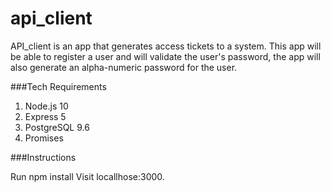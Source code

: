 # api_client

API_client is an app that generates access tickets to a system. This app will be able to register a user and will validate the user's password, the app will also generate an alpha-numeric password for the user.

###Tech Requirements
1. Node.js 10
2. Express 5
3. PostgreSQL 9.6
4. Promises


###Instructions

Run npm install
Visit locallhose:3000.
